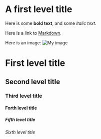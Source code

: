 A first level title
===================

Here is some **bold text**, and some *italic text*.

Here is a link to [Markdown](http://daringfireball.net/projects/markdown).

Here is an image:
![My image](http://www.foo.bar/image.png)

# First level title
## Second level title
### Third level title
#### Forth level title
##### Fifth level title
###### Sixth level title

